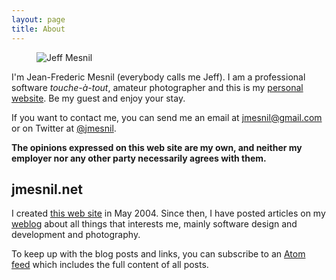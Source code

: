 ```yaml
---
layout: page
title: About
---
```


<figure style="max-width:320px;"><div class="img" data-picture data-alt="Jeff Mesnil">
<div data-src="#{ site.s3.url }images/me-320w.jpg"></div>
<div data-src="#{ site.s3.url }images/me-640w.jpg" data-media="(-webkit-min-device-pixel-ratio: 1.5),(-moz-min-device-pixel-ratio: 1.5),(-o-min-device-pixel-ratio: 3/2)"></div>
<!-- Fallback content for non-JS browsers. Same img src as the initial, unqualified source element. -->
<noscript>
<img src="#{ site.s3.url }images/me-900w.jpg" alt="Jeff Mesnil">
</noscript>
</div>
</figure>

I'm <span itemprop="name">Jean-Frederic Mesnil</span> (everybody calls me <span itemprop="nickname">Jeff</span>). I am a <span itemprop="title">professional software _touche-&agrave;-tout_</span>, amateur photographer and this is my <a href="http://jmesnil.net/" itemprop="url">personal website</a>. Be my guest and enjoy your stay.

If you want to contact me, you can send me an email at <a href="mailto:jmesnil@gmail.com" itemprop="url">jmesnil@gmail.com</a> or on Twitter at [@jmesnil](https://twitter.com/jmesnil).

__The opinions expressed on this web site are my own, and neither my employer nor any other party necessarily agrees with them.__

## jmesnil.net ##

I created [this web site](http://jmesnil.net) in May 2004. Since then, I have posted articles on my [weblog](/weblog/) about all things that interests me, mainly software design and development and photography.

To keep up with the blog posts and links, you can subscribe to an [Atom feed](/weblog/feed/atom/) which includes the full content of all posts.
